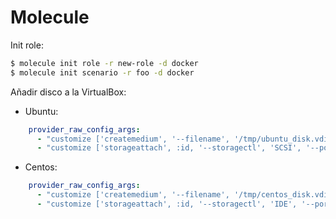 Molecule
========

Init role:
```bash
$ molecule init role -r new-role -d docker
$ molecule init scenario -r foo -d docker
```

Añadir disco a la VirtualBox:
* Ubuntu:
```yaml
    provider_raw_config_args:
      - "customize ['createmedium', '--filename', '/tmp/ubuntu_disk.vdi', '--size', 64]"
      - "customize ['storageattach', :id, '--storagectl', 'SCSI', '--port', 2, '--device', 0, '--type', 'hdd', '--medium', '/tmp/ubuntu_disk.vdi']"
```

* Centos:
```yaml
    provider_raw_config_args:
      - "customize ['createmedium', '--filename', '/tmp/centos_disk.vdi', '--size', 64]"
      - "customize ['storageattach', :id, '--storagectl', 'IDE', '--port', 1, '--device', 0, '--type', 'hdd', '--medium', '/tmp/centos_disk.vdi']"
```
